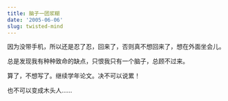 ```yaml
---
title: 脑子一团浆糊
date: '2005-06-06'
slug: twisted-mind
---
```


因为没带手机，所以还是忍了忍，回来了，否则真不想回来了，想在外面坐会儿。

总是发现我有种种致命的缺点，只恨我只有一个脑子，总顾不过来。

算了，不想写了。继续学年论文。决不可以说累！

也不可以变成木头人……
